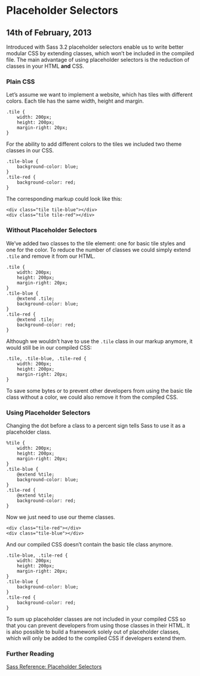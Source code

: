 # Placeholder Selectors

## 14th of February, 2013

Introduced with Sass 3.2 placeholder selectors enable us to write better modular <abbr>CSS</abbr> by extending classes, which won’t be included in the compiled file. The main advantage of using placeholder selectors is the reduction of classes in your <abbr>HTML</abbr> __and__ <abbr>CSS</abbr>.

### Plain CSS

Let’s assume we want to implement a website, which has tiles with different colors. Each tile has the same width, height and margin.

<pre class="language-scss"><code>.tile {
	width: 200px;
	height: 200px;
	margin-right: 20px;
}</code></pre>

For the ability to add different colors to the tiles we included two theme classes in our <abbr>CSS</abbr>.

<pre class="language-scss"><code>.tile-blue {
	background-color: blue;
}
.tile-red {
	background-color: red;
}</code></pre>

The corresponding markup could look like this:

<pre class="language-markup"><code>&lt;div class=&quot;tile tile-blue&quot;&gt;&lt;/div&gt;
&lt;div class=&quot;tile tile-red&quot;&gt;&lt;/div&gt;</code></pre>

### Without Placeholder Selectors

We’ve added two classes to the tile element: one for basic tile styles and one for the color. To reduce the number of classes we could simply extend `.tile` and remove it from our <abbr>HTML</abbr>.

<pre class="language-scss"><code>.tile {
	width: 200px;
	height: 200px;
	margin-right: 20px;
}
.tile-blue {
	@extend .tile;
	background-color: blue;
}
.tile-red {
	@extend .tile;
	background-color: red;
}</code></pre>

Although we wouldn’t have to use the `.tile` class in our markup anymore, it would still be in our compiled <abbr>CSS</abbr>:

<pre class="language-scss"><code>.tile, .tile-blue, .tile-red {
	width: 200px;
	height: 200px;
	margin-right: 20px;
}</code></pre>

To save some bytes or to prevent other developers from using the basic tile class without a color, we could also remove it from the compiled <abbr>CSS</abbr>.

### Using Placeholder Selectors

Changing the dot before a class to a percent sign tells Sass to use it as a placeholder class.

<pre class="language-scss"><code>%tile {
	width: 200px;
	height: 200px;
	margin-right: 20px;
}
.tile-blue {
	@extend %tile;
	background-color: blue;
}
.tile-red {
	@extend %tile;
	background-color: red;
}</code></pre>

Now we just need to use our theme classes.

<pre class="language-markup"><code>&lt;div class=&quot;tile-red&quot;&gt;&lt;/div&gt;
&lt;div class=&quot;tile-blue&quot;&gt;&lt;/div&gt;</code></pre>

And our compiled <abbr>CSS</abbr> doesn’t contain the basic tile class anymore.

<pre class="language-scss"><code>.tile-blue, .tile-red {
	width: 200px;
	height: 200px;
	margin-right: 20px;
}
.tile-blue {
	background-color: blue;
}
.tile-red {
	background-color: red;
}</code></pre>

To sum up placeholder classes are not included in your compiled <abbr>CSS</abbr> so that you can prevent developers from using those classes in their <abbr>HTML</abbr>. It is also possible to build a framework solely out of placeholder classes, which will only be added to the compiled <abbr>CSS</abbr> if developers extend them.

### Further Reading

[Sass Reference: Placeholder Selectors](http://sass-lang.com/docs/yardoc/file.SASS_REFERENCE.html#placeholder_selectors_)
